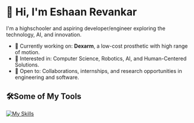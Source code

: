 # 👋 Hi, I'm Eshaan Revankar

I'm a highschooler and aspiring developer/engineer exploring the technology, AI, and innovation.

- 🔭 Currently working on: **Dexarm**, a low-cost prosthetic with high range of motion.
- 🧠 Interested in: Computer Science, Robotics, AI, and Human-Centered Solutions.
- 🤝 Open to: Collaborations, internships, and research opportunities in engineering and software.

## 🛠️Some of My Tools

[![My Skills](https://skillicons.dev/icons?i=js,html,css,arduino,cpp,java,p5js,py,react)](https://skillicons.dev)





